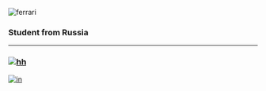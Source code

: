 ![ferrari](http://www.thomas5000.hu/pilot_2014/ferrari_14.png)

### Student from Russia
-------------------------
### [![hh](https://img.shields.io/badge/-hh-ffffff?style=flat&logo=)](https://hh.ru/resume/a6b1b5fbff084a07b70039ed1f446751395854)
[![in](https://img.shields.io/badge/-ffffff?style=flat&logo=LinkedIn&logoColor=47C5FB)](https://hh.ru/resume/a6b1b5fbff084a07b70039ed1f446751395854)


